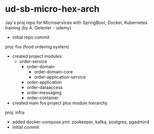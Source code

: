 # ud-sb-micro-hex-arch
Jay's proj repo for Microservices with SpringBoot, Docker, Kubernetes training (by A. Gelenler - udemy)

- initial repo commit

proj: fos (food ordering system)
- created project modules: 
  - order-service
    - order-domain
      - order-domain-core
      - order-application-service
    - order-application
    - order-dataaccess
    - order-messaging
    - order-container
- created main fos project plus module hierarchy

proj: infra
- added docker-compose.yml: zookeeper, kafka, postgres, pgadmin4
- initial commit
